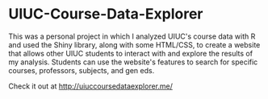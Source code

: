 # UIUC-Course-Data-Explorer

This was a personal project in which I analyzed UIUC's course data with R and used the Shiny library, along with some HTML/CSS, to create a website that allows other UIUC students to interact with and explore the results of my analysis. Students can use the website's features to search for specific courses, professors, subjects, and gen eds. 

Check it out at http://uiuccoursedataexplorer.me/
